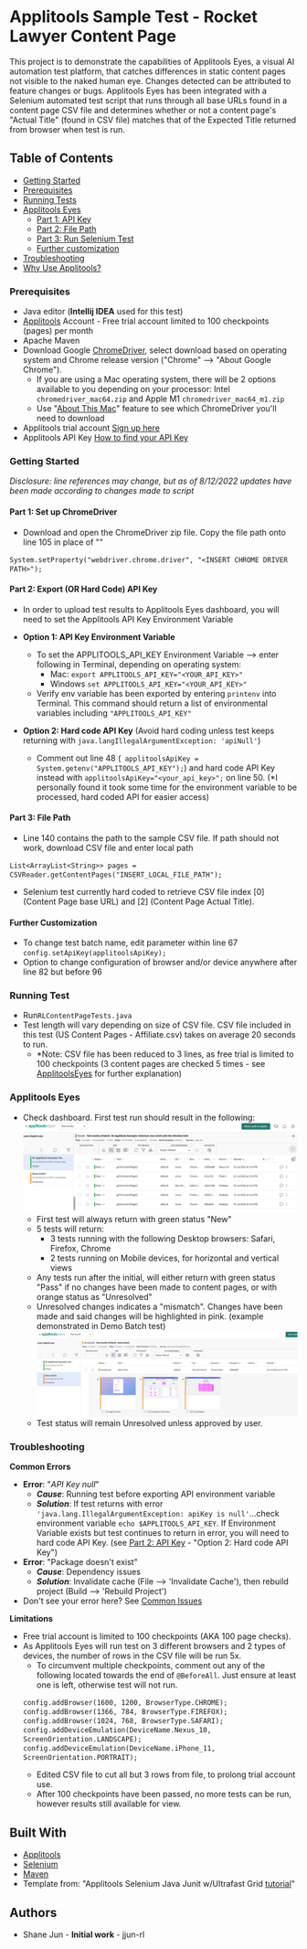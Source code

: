 # Applitools Sample Test - Rocket Lawyer Content Page

This project is to demonstrate the capabilities of Applitools Eyes, a visual AI automation test platform, that catches differences in static content pages not visible to the naked human eye.
Changes detected can be attributed to feature changes or bugs. Applitools Eyes has been integrated with a Selenium automated test script that 
runs through all base URLs found in a content page CSV file and determines whether or not a content page's "Actual Title" 
(found in CSV file) matches that of the Expected Title returned from browser when test is run. 


## Table of Contents

* [Getting Started](#gettingStarted)
* [Prerequisites](#prerequisites)
* [Running Tests](#runningTests)
* [Applitools Eyes](#applitoolseyes)
  * [Part 1: API Key](#apikey)
  * [Part 2: File Path](#filePath)
  * [Part 3: Run Selenium Test](#selenium)
  * [Further customization](#customization)
* [Troubleshooting](#troubleshooting)
* [Why Use Applitools?](#whyUseApplitools)

### <a name="prerequisites"></a>Prerequisites

- Java editor (**Intellij IDEA** used for this test)
- [Applitools](https://applitools.com/) Account - Free trial account limited to 100 checkpoints (pages) per month
- Apache Maven
- Download Google [ChromeDriver](https://chromedriver.chromium.org/downloads), select download based on operating system and Chrome release version ("Chrome" --> "About Google Chrome").
  - If you are using a Mac operating system, there will be 2 options available to you depending on your processor: Intel ```chromedriver_mac64.zip``` and Apple M1 ```chromedriver_mac64_m1.zip```
  - Use "[About This Mac](https://www.howtogeek.com/706226/how-to-check-if-your-mac-is-using-an-intel-or-apple-silicon-processor/)" feature to see which ChromeDriver you'll need to download
- Applitools trial account [Sign up here](https://auth.applitools.com/users/register)
- Applitools API Key [How to find your API Key](https://applitools.com/tutorials/getting-started/setting-up-your-environment.html)

### <a name="gettingStarted"></a>Getting Started
 *Disclosure: line references may change, but as of 8/12/2022 updates have been made according to changes made to script*
#### <a name="chromeDriver"></a> Part 1: Set up ChromeDriver
- Download and open the ChromeDriver zip file. Copy the file path onto line 105 in place of "*<INSERT CHROME DRIVER PATH>*"
```
System.setProperty("webdriver.chrome.driver", "<INSERT CHROME DRIVER PATH>");
```

#### <a name="apikey"></a>Part 2: Export (OR Hard Code) API Key
- In order to upload test results to Applitools Eyes dashboard, you will need to set the Applitools API Key Environment Variable
- **Option 1: API Key Environment Variable**
  - To set the APPLITOOLS_API_KEY Environment Variable --> enter following in Terminal, depending on operating system:
    - Mac: ```export APPLITOOLS_API_KEY="<YOUR_API_KEY>"```
    - Windows ```set APPLITOOLS_API_KEY="<YOUR_API_KEY>"```
  - Verify env variable has been exported by entering ```printenv``` into Terminal. This command should return a list of environmental variables including ```"APPLITOOLS_API_KEY"```
- **Option 2: Hard code API Key** (Avoid hard coding unless test keeps returning with ```java.langIllegalArgumentException: 'apiNull'```)

  - Comment out line 48 (``` applitoolsApiKey = System.getenv("APPLITOOLS_API_KEY");```) and hard code API Key instead with ```applitoolsApiKey="<your_api_key>";``` on line 50. (*I personally found it took some time for the environment variable to be processed, hard coded API for easier access)

#### <a name="filePath"></a>Part 3: File Path
- Line 140 contains the path to the sample CSV file. If path should not work, download CSV file and enter local path
```
List<ArrayList<String>> pages = CSVReader.getContentPages("INSERT_LOCAL_FILE_PATH");
```
- Selenium test currently hard coded to retrieve CSV file index [0] (Content Page base URL) and [2] (Content Page Actual Title).

#### <a name="customization"></a> Further Customization
- To change test batch name, edit parameter within line 67 ```config.setApiKey(applitoolsApiKey);```
- Option to change configuration of browser and/or device anywhere after line 82 but before 96

### <a name="runningTests"></a>Running Test
- Run```RLContentPageTests.java```
- Test length will vary depending on size of CSV file. CSV file included in this test (US Content Pages - Affiliate.csv) takes on average 20 seconds to run.
  - *Note: CSV file has been reduced to 3 lines, as free trial is limited to 100 checkpoints (3 content pages are checked 5 times - see [ApplitoolsEyes](#applitoolsEyes) for further explanation)

### <a name="applitoolsEyes"></a>Applitools Eyes
- Check dashboard. First test run should result in the following:
  ![Applitools First Test](images/applitools_firsttest.png)
  - First test will always return with green status "New"
  - 5 tests will return:
    - 3 tests running with the following Desktop browsers: Safari, Firefox, Chrome
    - 2 tests running on Mobile devices, for horizontal and vertical views
  - Any tests run after the initial, will either return with green status "Pass" if no changes have been made to content pages, or with orange status as "Unresolved"
  - Unresolved changes indicates a "mismatch". Changes have been made and said changes will be highlighted in pink. (example demonstrated in Demo Batch test)
    ![Sample Test DEMO BATCH](images/demo_batch.png)
  - Test status will remain Unresolved unless approved by user.
  

### <a name="troubleshooting"></a>Troubleshooting

**Common Errors**
- **Error**: "*API Key null*"
  - ***Cause***: Running test before exporting API environment variable 
  - ***Solution***: If test returns with error ```'java.lang.IllegalArgumentException: apiKey is null'```...check environment variable ```echo $APPLITOOLS_API_KEY```. If Environment Variable exists but test continues to return in error, you will need to hard code API Key. (see [Part 2: API Key](#apikey) - "Option 2: Hard code API Key")
- **Error**: "Package doesn't exist"
  - ***Cause***: Dependency issues 
  - ***Solution***: Invalidate cache (File --> 'Invalidate Cache'), then rebuild project (Build --> 'Rebuild Project')
- Don't see your error here? See [Common Issues](https://applitools.com/tutorials/getting-started/common-issues.html)

**Limitations**
  - Free trial account is limited to 100 checkpoints (AKA 100 page checks). 
  - As Applitools Eyes will run test on 3 different browsers and 2 types of devices, the number of rows in the CSV file will be run 5x.
    - To circumvent multiple checkpoints, comment out any of the following located towards the end of ```@BeforeAll```. Just ensure at least one is left, otherwise test will not run.
    ```
    config.addBrowser(1600, 1200, BrowserType.CHROME);
    config.addBrowser(1366, 784, BrowserType.FIREFOX);
    config.addBrowser(1024, 768, BrowserType.SAFARI);
    config.addDeviceEmulation(DeviceName.Nexus_10, ScreenOrientation.LANDSCAPE);
    config.addDeviceEmulation(DeviceName.iPhone_11, ScreenOrientation.PORTRAIT);
    ```
    - Edited CSV file to cut all but 3 rows from file, to prolong trial account use. 
    - After 100 checkpoints have been passed, no more tests can be run, however results still available for view.

## Built With
- [Applitools](https://applitools.com/docs/index.html)
- [Selenium](https://www.selenium.dev/documentation/)
- [Maven](https://maven.apache.org/guides/index.html)
- Template from: "Applitools Selenium Java Junit w/Ultrafast Grid [tutorial](https://applitools.com/tutorials/selenium-java-junit-ufg.html)"


## Authors
- Shane Jun - **Initial work** - jjun-rl
